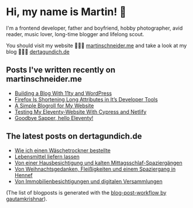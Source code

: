 # Hi, my name is Martin! 👋 

I'm a frontend developer, father and boyfriend, hobby photographer, avid reader, music lover, long-time blogger and lifelong scout.

You should visit my website 👨🏼‍💻  [martinschneider.me](https://martinschneider.me) and take a look at my blog 🤷🏼‍♂️ [dertagundich.de](https://www.dertagundich.de)

## Posts I've written recently on martinschneider.me
<!-- MSME-POST-LIST:START -->
- [Building a Blog With 11ty and WordPress](https://martinschneider.me/articles/building-a-website-with-11ty-and-wordpress/)
- [Firefox Is Shortening Long Attributes in It&#8217;s Developer Tools](https://martinschneider.me/articles/firefox-is-shortening-long-attributes-in-its-developer-tools/)
- [A Simple Blogroll for My Website](https://martinschneider.me/articles/a-simple-blogroll-for-my-website/)
- [Testing My Eleventy-Website With Cypress and Netlify](https://martinschneider.me/articles/testing-my-eleventy-website-with-cypress-and-netlify/)
- [Goodbye Sapper, hello Eleventy!](https://martinschneider.me/articles/goodbye-sapper-hello-eleventy/)
<!-- MSME-POST-LIST:END -->

## The latest posts on dertagundich.de
<!-- DTUI-POST-LIST:START -->
- [Wie ich einen Wäschetrockner bestellte](https://www.dertagundich.de/2020/12/11/wie-ich-mal-einen-waeschetrockner-bestellte/)
- [Lebensmittel liefern lassen](https://www.dertagundich.de/2020/12/04/lebensmittel-liefern-lassen/)
- [Von einer Hausbesichtigung und kalten Mittagsschlaf-Spaziergängen](https://www.dertagundich.de/2020/11/29/von-einer-hausbesichtigung-und-kalten-mittagsschlaf-spaziergaengen/)
- [Von Weihnachtsgedanken, Fleißigkeiten und einem Spaziergang in Hennef](https://www.dertagundich.de/2020/11/22/von-weihnachtsgedanken-fleissigkeiten-und-einem-spaziergang-in-hennef/)
- [Von Immobilienbesichtigungen und digitalen Versammlungen](https://www.dertagundich.de/2020/11/15/von-immobilienbesichtigungen-und-digitalen-versammlungen/)
<!-- DTUI-POST-LIST:END -->

(The list of blogposts is generated with the [blog-post-workflow by gautamkrishnar](https://github.com/gautamkrishnar/blog-post-workflow)).
